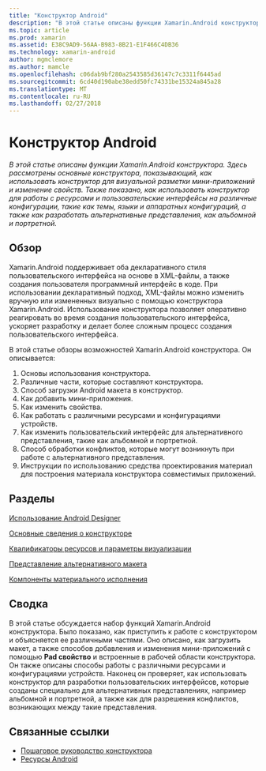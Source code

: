 ```yaml
---
title: "Конструктор Android"
description: "В этой статье описаны функции Xamarin.Android конструктора. Здесь рассмотрены основные конструктора, показывающий, как использовать конструктор для визуальной разметки мини-приложений и изменение свойств. Также показано, как использовать конструктор для работы с ресурсами и пользовательские интерфейсы на различные конфигурации, такие как темы, языки и аппаратных конфигураций, а также как разработать альтернативные представления, как альбомной и портретной."
ms.topic: article
ms.prod: xamarin
ms.assetid: E38C9AD9-56AA-B983-8B21-E1F466C4DB36
ms.technology: xamarin-android
author: mgmclemore
ms.author: mamcle
ms.openlocfilehash: c06dab9bf280a2543585d36147c7c3311f6445ad
ms.sourcegitcommit: 6cd40d190abe38edd50fc74331be15324a845a28
ms.translationtype: MT
ms.contentlocale: ru-RU
ms.lasthandoff: 02/27/2018
---
```

# <a name="android-designer"></a>Конструктор Android

_В этой статье описаны функции Xamarin.Android конструктора. Здесь рассмотрены основные конструктора, показывающий, как использовать конструктор для визуальной разметки мини-приложений и изменение свойств. Также показано, как использовать конструктор для работы с ресурсами и пользовательские интерфейсы на различные конфигурации, такие как темы, языки и аппаратных конфигураций, а также как разработать альтернативные представления, как альбомной и портретной._

<a name="Overview" />

## <a name="overview"></a>Обзор

Xamarin.Android поддерживает оба декларативного стиля пользовательского интерфейса на основе в XML-файлы, а также создания пользователя программный интерфейс в коде.
При использовании декларативный подход, XML-файлы можно изменить вручную или измененных визуально с помощью конструктора Xamarin.Android. Использование конструктора позволяет оперативно реагировать во время создания пользовательского интерфейса, ускоряет разработку и делает более сложным процесс создания пользовательского интерфейса.

В этой статье обзоры возможностей Xamarin.Android конструктора. Он описывается:

1.  Основы использования конструктора.
2.  Различные части, которые составляют конструктора.
3.  Способ загрузки Android макета в конструктор.
4.  Как добавить мини-приложения.
5.  Как изменить свойства.
6.  Как работать с различными ресурсами и конфигурациями устройств.
7.  Как изменить пользовательский интерфейс для альтернативного представления, такие как альбомной и портретной. 
8.  Способ обработки конфликтов, которые могут возникнуть при работе с альтернативного представления. 
9.  Инструкции по использованию средства проектирования материал для построения материала конструктора совместимых приложений.


<a name="Sections" />

## <a name="sections"></a>Разделы

 [Использование Android Designer](~/android/user-interface/android-designer/designer-walkthrough.md)

 [Основные сведения о конструкторе](~/android/user-interface/android-designer/designer-basics.md)

 [Квалификаторы ресурсов и параметры визуализации](~/android/user-interface/android-designer/resource-qualifiers.md)

 [Представление альтернативного макета](~/android/user-interface/android-designer/alternative-layout-views.md)

 [Компоненты материального исполнения](~/android/user-interface/android-designer/material-design-features.md)


<a name="Summary" />

## <a name="summary"></a>Сводка

В этой статье обсуждается набор функций Xamarin.Android конструктора. Было показано, как приступить к работе с конструктором и объясняется ее различными частями. Оно описано, как загрузить макет, а также способов добавления и изменения мини-приложений с помощью **Pad свойство** и встроенные в рабочей области конструктора. Он также описаны способы работы с различными ресурсами и конфигурациями устройств. Наконец он проверяет, как использовать конструктор для разработки пользовательских интерфейсов, которые созданы специально для альтернативных представлениях, например альбомной и портретной, а также как для разрешения конфликтов, возникающих между такие представления. 



## <a name="related-links"></a>Связанные ссылки

- [Пошаговое руководство конструктора](~/android/user-interface/android-designer/designer-walkthrough.md)
- [Ресурсы Android](~/android/app-fundamentals/resources-in-android/index.md)
